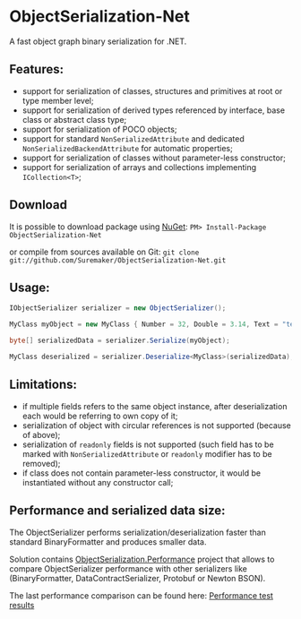 ObjectSerialization-Net
===========

A fast object graph binary serialization for .NET.

## Features:
* support for serialization of classes, structures and primitives at root or type member level;
* support for serialization of derived types referenced by interface, base class or abstract class type;
* support for serialization of POCO objects;
* support for standard `NonSerializedAttribute` and dedicated `NonSerializedBackendAttribute` for automatic properties;
* support for serialization of classes without parameter-less constructor;
* support for serialization of arrays and collections implementing `ICollection<T>`;

## Download
It is possible to download package using [NuGet](http://nuget.org): `PM> Install-Package ObjectSerialization-Net`

or compile from sources available on Git: `git clone git://github.com/Suremaker/ObjectSerialization-Net.git`

## Usage:

```c#
IObjectSerializer serializer = new ObjectSerializer();

MyClass myObject = new MyClass { Number = 32, Double = 3.14, Text = "test" };

byte[] serializedData = serializer.Serialize(myObject);

MyClass deserialized = serializer.Deserialize<MyClass>(serializedData);
```

## Limitations:
* if multiple fields refers to the same object instance, after deserialization each would be referring to own copy of it;
* serialization of object with circular references is not supported (because of above);
* serialization of `readonly` fields is not supported (such field has to be marked with `NonSerializedAttribute` or `readonly` modifier has to be removed);
* if class does not contain parameter-less constructor, it would be instantiated without any constructor call;

## Performance and serialized data size:

The ObjectSerializer performs serialization/deserialization faster than standard BinaryFormatter and produces smaller data.

Solution contains [ObjectSerialization.Performance](https://github.com/Suremaker/ObjectSerialization-Net/tree/master/ObjectSerialization.Performance) project that allows to compare ObjectSerializer performance with other serializers like (BinaryFormatter, DataContractSerializer, Protobuf or Newton BSON).

The last performance comparison can be found here: [Performance test results](http://htmlpreview.github.com/?https://github.com/Suremaker/ObjectSerialization-Net/blob/master/PerformanceResults/results.html)
